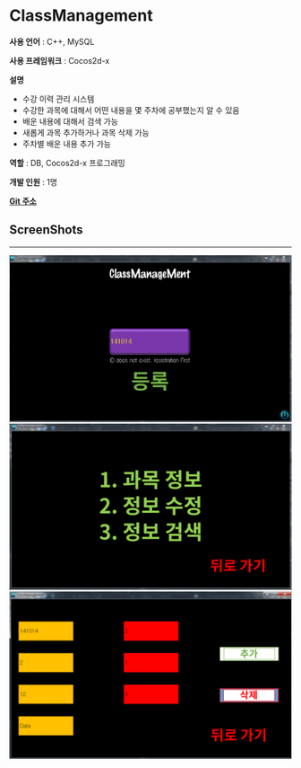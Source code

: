# ClassManagement

**사용 언어** : C++, MySQL

**사용 프레임워크** : Cocos2d-x

**설명** 
- 수강 이력 관리 시스템
- 수강한 과목에 대해서 어떤 내용을 몇 주차에 공부했는지 알 수 있음
- 배운 내용에 대해서 검색 가능
- 새롭게 과목 추가하거나 과목 삭제 가능
- 주차별 배운 내용 추가 가능

**역할** : DB, Cocos2d-x 프로그래밍

**개발 인원** : 1명

[**Git 주소**](https://github.com/abiles/DBProject2014)

## **ScreenShots**
----
![a](img/DBproject1.PNG)<br>
![b](img/DBproject2.PNG)<br>
![c](img/DBproject3.PNG)<br>

